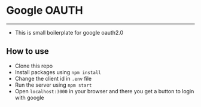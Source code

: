 # Google OAUTH

---

- This is small boilerplate for google oauth2.0

## How to use

- Clone this repo
- Install packages using `npm install`
- Change the client id in `.env` file
- Run the server using `npm start`
- Open `localhost:3000` in your browser and there you get a button to login with google
